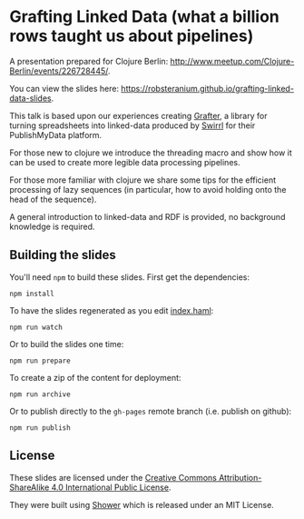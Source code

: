 # Grafting Linked Data (what a billion rows taught us about pipelines)

A presentation prepared for Clojure Berlin: http://www.meetup.com/Clojure-Berlin/events/226728445/.

You can view the slides here: https://robsteranium.github.io/grafting-linked-data-slides.

This talk is based upon our experiences creating [Grafter](http://grafter.org), a library for turning spreadsheets into linked-data produced by [Swirrl](http://swirrl.com) for their PublishMyData platform.

For those new to clojure we introduce the threading macro and show how it can be used to create more legible data processing pipelines.

For those more familiar with clojure we share some tips for the efficient processing of lazy sequences (in particular, how to avoid holding onto the head of the sequence).

A general introduction to linked-data and RDF is provided, no background knowledge is required.


## Building the slides

You'll need `npm` to build these slides. First get the dependencies:

    npm install

To have the slides regenerated as you edit [index.haml](/index.haml):

    npm run watch

Or to build the slides one time:

    npm run prepare

To create a zip of the content for deployment:

    npm run archive

Or to publish directly to the `gh-pages` remote branch (i.e. publish on github):

    npm run publish


## License

These slides are licensed under the [Creative Commons Attribution-ShareAlike 4.0 International Public License](https://creativecommons.org/licenses/by-sa/4.0/).

They were built using [Shower](https://github.com/shower/shower) which is released under an MIT License. 
